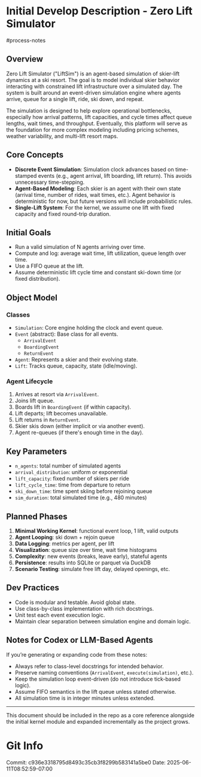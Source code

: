 # Initial Develop Description - Zero Lift Simulator

#process-notes
## Overview
Zero Lift Simulator ("LiftSim") is an agent-based simulation of skier-lift dynamics at a ski resort. The goal is to model individual skier behavior interacting with constrained lift infrastructure over a simulated day. The system is built around an event-driven simulation engine where agents arrive, queue for a single lift, ride, ski down, and repeat.

The simulation is designed to help explore operational bottlenecks, especially how arrival patterns, lift capacities, and cycle times affect queue lengths, wait times, and throughput. Eventually, this platform will serve as the foundation for more complex modeling including pricing schemes, weather variability, and multi-lift resort maps.

## Core Concepts
- **Discrete Event Simulation**: Simulation clock advances based on time-stamped events (e.g., agent arrival, lift boarding, lift return). This avoids unnecessary time-stepping.
- **Agent-Based Modeling**: Each skier is an agent with their own state (arrival time, number of rides, wait times, etc.). Agent behavior is deterministic for now, but future versions will include probabilistic rules.
- **Single-Lift System**: For the kernel, we assume one lift with fixed capacity and fixed round-trip duration.

## Initial Goals
- Run a valid simulation of N agents arriving over time.
- Compute and log: average wait time, lift utilization, queue length over time.
- Use a FIFO queue at the lift.
- Assume deterministic lift cycle time and constant ski-down time (or fixed distribution).

## Object Model
### Classes
- `Simulation`: Core engine holding the clock and event queue.
- `Event` (abstract): Base class for all events.
  - `ArrivalEvent`
  - `BoardingEvent`
  - `ReturnEvent`
- `Agent`: Represents a skier and their evolving state.
- `Lift`: Tracks queue, capacity, state (idle/moving).

### Agent Lifecycle
1. Arrives at resort via `ArrivalEvent`.
2. Joins lift queue.
3. Boards lift in `BoardingEvent` (if within capacity).
4. Lift departs; lift becomes unavailable.
5. Lift returns in `ReturnEvent`.
6. Skier skis down (either implicit or via another event).
7. Agent re-queues (if there's enough time in the day).

## Key Parameters
- `n_agents`: total number of simulated agents
- `arrival_distribution`: uniform or exponential
- `lift_capacity`: fixed number of skiers per ride
- `lift_cycle_time`: time from departure to return
- `ski_down_time`: time spent skiing before rejoining queue
- `sim_duration`: total simulated time (e.g., 480 minutes)

## Planned Phases
1. **Minimal Working Kernel**: functional event loop, 1 lift, valid outputs
2. **Agent Looping**: ski down + rejoin queue
3. **Data Logging**: metrics per agent, per lift
4. **Visualization**: queue size over time, wait time histograms
5. **Complexity**: new events (breaks, leave early), stateful agents
6. **Persistence**: results into SQLite or parquet via DuckDB
7. **Scenario Testing**: simulate free lift day, delayed openings, etc.

## Dev Practices
- Code is modular and testable. Avoid global state.
- Use class-by-class implementation with rich docstrings.
- Unit test each event execution logic.
- Maintain clear separation between simulation engine and domain logic.

## Notes for Codex or LLM-Based Agents
If you’re generating or expanding code from these notes:
- Always refer to class-level docstrings for intended behavior.
- Preserve naming conventions (`ArrivalEvent`, `execute(simulation)`, etc.).
- Keep the simulation loop event-driven (do not introduce tick-based logic).
- Assume FIFO semantics in the lift queue unless stated otherwise.
- All simulation time is in integer minutes unless extended.

---
This document should be included in the repo as a core reference alongside the initial kernel module and expanded incrementally as the project grows.
# Git Info
Commit: c936e3318795d8493c35cb3f8299b583141a5be0
Date: 2025-06-11T08:52:59-07:00

